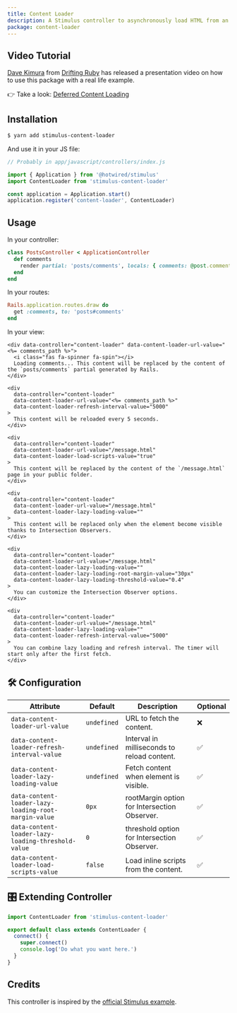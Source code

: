 ```yaml
---
title: Content Loader
description: A Stimulus controller to asynchronously load HTML from an url.
package: content-loader
---
```


## Video Tutorial

[Dave Kimura](https://twitter.com/kobaltz) from [Drifting Ruby](https://www.driftingruby.com/) has released a presentation video on how to use this package with a real life example.

👉 Take a look: [Deferred Content Loading](https://www.driftingruby.com/episodes/deferred-content-loading)

<Youtube id="kZircHj1KI0"></Youtube>

## Installation

```bash
$ yarn add stimulus-content-loader
```

And use it in your JS file:

```js
// Probably in app/javascript/controllers/index.js

import { Application } from '@hotwired/stimulus'
import ContentLoader from 'stimulus-content-loader'

const application = Application.start()
application.register('content-loader', ContentLoader)
```

<DocsDemoLink package-name="content-loader"></DocsDemoLink>

## Usage

In your controller:

```ruby
class PostsController < ApplicationController
  def comments
    render partial: 'posts/comments', locals: { comments: @post.comments }
  end
end
```

In your routes:

```ruby
Rails.application.routes.draw do
  get :comments, to: 'posts#comments'
end
```

In your view:

```erb
<div data-controller="content-loader" data-content-loader-url-value="<%= comments_path %>">
  <i class="fas fa-spinner fa-spin"></i>
  Loading comments... This content will be replaced by the content of the `posts/comments` partial generated by Rails.
</div>

<div
  data-controller="content-loader"
  data-content-loader-url-value="<%= comments_path %>"
  data-content-loader-refresh-interval-value="5000"
>
  This content will be reloaded every 5 seconds.
</div>

<div
  data-controller="content-loader"
  data-content-loader-url-value="/message.html"
  data-content-loader-load-scripts-value="true"
>
  This content will be replaced by the content of the `/message.html` page in your public folder.
</div>

<div
  data-controller="content-loader"
  data-content-loader-url-value="/message.html"
  data-content-loader-lazy-loading-value=""
>
  This content will be replaced only when the element become visible thanks to Intersection Observers.
</div>

<div
  data-controller="content-loader"
  data-content-loader-url-value="/message.html"
  data-content-loader-lazy-loading-value=""
  data-content-loader-lazy-loading-root-margin-value="30px"
  data-content-loader-lazy-loading-threshold-value="0.4"
>
  You can customize the Intersection Observer options.
</div>

<div
  data-controller="content-loader"
  data-content-loader-url-value="/message.html"
  data-content-loader-lazy-loading-value=""
  data-content-loader-refresh-interval-value="5000"
>
  You can combine lazy loading and refresh interval. The timer will start only after the first fetch.
</div>
```

## 🛠 Configuration

| Attribute                                            | Default     | Description                                  | Optional |
| ---------------------------------------------------- | ----------- | -------------------------------------------- | -------- |
| `data-content-loader-url-value`                      | `undefined` | URL to fetch the content.                    | ❌       |
| `data-content-loader-refresh-interval-value`         | `undefined` | Interval in milliseconds to reload content.  | ✅       |
| `data-content-loader-lazy-loading-value`             | `undefined` | Fetch content when element is visible.       | ✅       |
| `data-content-loader-lazy-loading-root-margin-value` | `0px`       | rootMargin option for Intersection Observer. | ✅       |
| `data-content-loader-lazy-loading-threshold-value`   | `0`         | threshold option for Intersection Observer.  | ✅       |
| `data-content-loader-load-scripts-value`             | `false`     | Load inline scripts from the content.        | ✅       |

## 🎛 Extending Controller

<DocsExtendingController>

```js
import ContentLoader from 'stimulus-content-loader'

export default class extends ContentLoader {
  connect() {
    super.connect()
    console.log('Do what you want here.')
  }
}
```

</DocsExtendingController>

## Credits

This controller is inspired by the [official Stimulus example](https://stimulus.hotwired.dev/handbook/working-with-external-resources).
